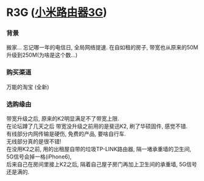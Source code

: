 # R3G ([小米路由器3G](https://item.mi.com/product/5825.html))

### 背景

搬家... 忘记哪一年的电信日, 全局网络提速. 在自如租的房子, 带宽也从原来的50M升级到250M(为啥是这个数...)

### 购买渠道

万能的淘宝 (全新)

### 选购缘由

带宽升级之后, 原来的K2明显满足不了带宽上限.  
在论坛蹲了几天之后
带宽没升级之前用的是斐迅K2, 刷了华硕固件, 感觉不错.  
有线部分内网传输是硬伤, 免费的产品, 要啥自行车.  
无线部分真的是很不错!  
在没用K2之前, 用的出租屋自带的垃圾TP-LINK路由器, 隔一堵承重墙的卫生间, 5G信号会掉一格(iPhone6),  
后来自己在房间里接上K2之后, 隔着自己屋子房门再加上卫生间的承重墙, 5G信号还是满的.